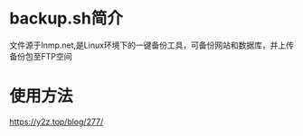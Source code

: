# backup.sh简介
文件源于lnmp.net,是Linux环境下的一键备份工具，可备份网站和数据库，并上传备份包至FTP空间

# 使用方法
https://y2z.top/blog/277/
